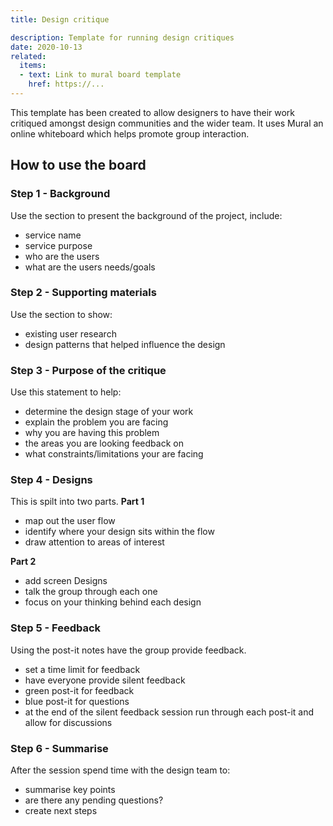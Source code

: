 ```yaml
---
title: Design critique

description: Template for running design critiques
date: 2020-10-13
related:
  items:
  - text: Link to mural board template
    href: https://...
---
```


This template has been created to allow designers to have their work critiqued amongst design communities and the wider team. It uses Mural an online whiteboard which helps promote group interaction.  

## How to use the board

### Step 1 - Background
Use the section to present the background of the project, include:
* service name
* service purpose
* who are the users
* what are the users needs/goals

### Step 2 - Supporting materials
Use the section to show:
* existing user research
* design patterns that helped influence the design

### Step 3 - Purpose of the critique
Use this statement to help:
* determine the design stage of your work
* explain the problem you are facing
* why you are having this problem
* the areas you are looking feedback on
* what constraints/limitations your are facing

### Step 4 - Designs
This is spilt into two parts.
**Part 1**
* map out the user flow
* identify where your design sits within the flow
* draw attention to areas of interest

**Part 2**
* add screen Designs
* talk the group through each one
* focus on your thinking behind each design

### Step 5 - Feedback
Using the post-it notes have the group provide feedback.
* set a time limit for feedback
* have everyone provide silent feedback
* green post-it for feedback
* blue post-it for questions
* at the end of the silent feedback session run through each post-it and allow for discussions


### Step 6 - Summarise
After the session spend time with the design team to:
* summarise key points
* are there any pending questions?
* create next steps
